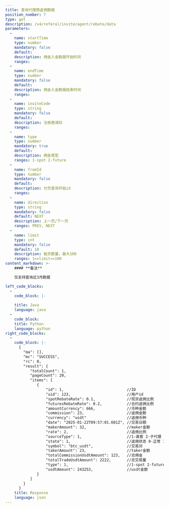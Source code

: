 ```yaml
---
title: 查询代理商返佣数据
position_number: 7
type: get
description: /v4/referal/invite/agent/rebate/data
parameters:
  -
    name: startTime
    type: number
    mandatory: false
    default:
    description: 佣金入金数据开始时间
    ranges:
  -
    name: endTime
    type: number
    mandatory: false
    default:
    description: 佣金入金数据结束时间
    ranges:
  -
    name: inviteCode
    type: string
    mandatory: false
    default:
    description: 注册邀请码
    ranges:
  -
    name: type
    type: number
    mandatory: true
    default:
    description: 佣金类型
    ranges: 1-spot 2-future
  -
    name: fromId
    type: number
    mandatory: false
    default:
    description: 分页查询开始id
    ranges:
  -
    name: direction
    type: string
    mandatory: false
    default: NEXT
    description: 上一页/下一页
    ranges: PREV, NEXT
  -
    name: limit
    type: int
    mandatory: false
    default: 10
    description: 每页数量，最大100
    ranges: 1<=limit<=100
content_markdown: >-
    #### **备注**

    仅支持查询近3月数据

left_code_blocks:
  -
    code_block: |-
      
    title: Java
    language: java
  -
    code_block:
    title: Python
    language: python
right_code_blocks:
  -
    code_block: |-
      {
        "ma": [],
        "mc": "SUCCESS",
        "rc": 0,
        "result": {
           "totalCount": 1,
           "pageCount": 20,
           "items": [
              {
                  "id": 1,                            //ID
                  "uid": 123,                         //用户id
                  "spotRebateRate": 0.1,              //现货返佣比例
                  "futuresRebateRate": 0.2,           //合约返佣比例
                  "amountCurrency": 666,              //币种金额
                  "commission": 23,                   //返佣金额
                  "currency": "usdt"                  //返佣币种
                  "date": "2025-01-22T09:57:01.601Z", //交易日期
                  "makerAmount": 32,                  //maker金额
                  "rate": 2,                          //返佣比例
                  "sourceType": 1,                    //1-直客 2-子代理
                  "state": 1,                         //返佣状态 0-正常 1-异常
                  "symbol": "btc_usdt",               //交易对
                  "takerAmount": 23,                  //taker金额
                  "totalCommissionUsdtAmount": 123,   //总佣金
                  "totalTradeUsdtAmount": 2222,       //总交易量
                  "type": 1,                          //1-spot 2-future
                  "usdtAmount": 243253,               //usdt金额
              }
           ]
        }
      }
    title: Response
    language: json
---
```

